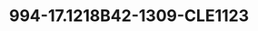 ---
title: 994-17.1218B42-1309-CLE1123
image: 994-17.1218B42-1309-CLE1123.jpg
brand: classic-collection
layout: vestito
---
